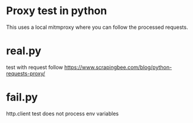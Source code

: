 # Proxy test in python

This uses a local mitmproxy where you can follow the processed requests.



# real.py
test with request follow https://www.scrapingbee.com/blog/python-requests-proxy/

# fail.py
http.client test does not process env variables
